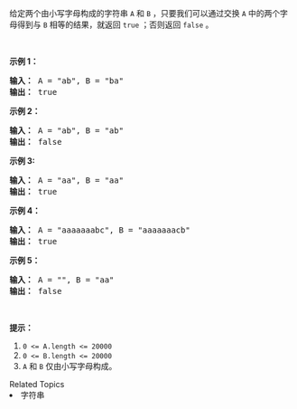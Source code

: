 <p>给定两个由小写字母构成的字符串&nbsp;<code>A</code>&nbsp;和&nbsp;<code>B</code>&nbsp;，只要我们可以通过交换 <code>A</code> 中的两个字母得到与 <code>B</code> 相等的结果，就返回&nbsp;<code>true</code>&nbsp;；否则返回 <code>false</code> 。</p>

<p>&nbsp;</p>

<p><strong>示例 1：</strong></p>

<pre><strong>输入： </strong>A = &quot;ab&quot;, B = &quot;ba&quot;
<strong>输出： </strong>true
</pre>

<p><strong>示例 2：</strong></p>

<pre><strong>输入： </strong>A = &quot;ab&quot;, B = &quot;ab&quot;
<strong>输出： </strong>false
</pre>

<p><strong>示例 3:</strong></p>

<pre><strong>输入： </strong>A = &quot;aa&quot;, B = &quot;aa&quot;
<strong>输出： </strong>true
</pre>

<p><strong>示例 4：</strong></p>

<pre><strong>输入： </strong>A = &quot;aaaaaaabc&quot;, B = &quot;aaaaaaacb&quot;
<strong>输出： </strong>true
</pre>

<p><strong>示例 5：</strong></p>

<pre><strong>输入： </strong>A = &quot;&quot;, B = &quot;aa&quot;
<strong>输出： </strong>false
</pre>

<p>&nbsp;</p>

<p><strong>提示：</strong></p>

<ol>
	<li><code>0 &lt;= A.length &lt;= 20000</code></li>
	<li><code>0 &lt;= B.length &lt;= 20000</code></li>
	<li><code>A</code>&nbsp;和&nbsp;<code>B</code>&nbsp;仅由小写字母构成。</li>
</ol>
<div><div>Related Topics</div><div><li>字符串</li></div></div>